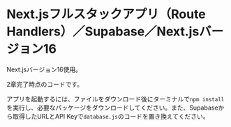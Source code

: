 # Next.jsフルスタックアプリ（Route Handlers）／Supabase／Next.jsバージョン16

Next.jsバージョン16使用。

2章完了時点のコードです。

アプリを起動するには、ファイルをダウンロード後にターミナルで`npm install`を実行し、必要なパッケージをダウンロードしてください。また、Supabaseから取得したURLとAPI Keyで`database.js`のコードを置き換えてください。